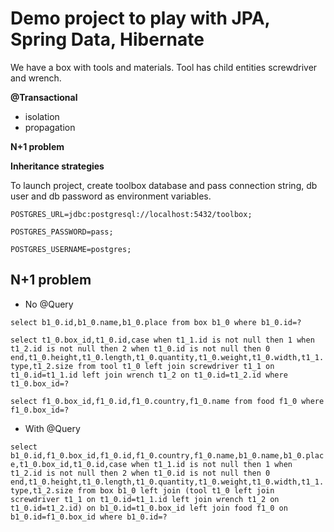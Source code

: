 # Demo project to play with JPA, Spring Data, Hibernate

We have a box with tools and materials. Tool has child entities screwdriver and wrench.

**@Transactional**
* isolation
* propagation

**N+1 problem**

**Inheritance strategies**

To launch project, create toolbox database and pass connection string, db user and db password as environment variables.

`POSTGRES_URL=jdbc:postgresql://localhost:5432/toolbox;`

`POSTGRES_PASSWORD=pass;`

`POSTGRES_USERNAME=postgres;`

## N+1 problem

* No @Query

`select b1_0.id,b1_0.name,b1_0.place from box b1_0 where b1_0.id=?`

`select t1_0.box_id,t1_0.id,case when t1_1.id is not null then 1 when t1_2.id is not null then 2 when t1_0.id is not null then 0 end,t1_0.height,t1_0.length,t1_0.quantity,t1_0.weight,t1_0.width,t1_1.type,t1_2.size from tool t1_0 left join screwdriver t1_1 on t1_0.id=t1_1.id left join wrench t1_2 on t1_0.id=t1_2.id where t1_0.box_id=?`

`select f1_0.box_id,f1_0.id,f1_0.country,f1_0.name from food f1_0 where f1_0.box_id=?`

* With @Query

`select b1_0.id,f1_0.box_id,f1_0.id,f1_0.country,f1_0.name,b1_0.name,b1_0.place,t1_0.box_id,t1_0.id,case when t1_1.id is not null then 1 when t1_2.id is not null then 2 when t1_0.id is not null then 0 end,t1_0.height,t1_0.length,t1_0.quantity,t1_0.weight,t1_0.width,t1_1.type,t1_2.size from box b1_0 left join (tool t1_0 left join screwdriver t1_1 on t1_0.id=t1_1.id left join wrench t1_2 on t1_0.id=t1_2.id) on b1_0.id=t1_0.box_id left join food f1_0 on b1_0.id=f1_0.box_id where b1_0.id=?`

